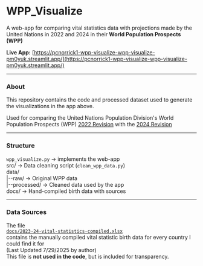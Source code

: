 # WPP_Visualize

A web-app for comparing vital statistics data with projections made by the United Nations in 2022 and 2024 in their **World Population Prospects (WPP)**

**Live App:**
[https://pcnorrick1-wpp-visualize-wpp-visualize-pm0yuk.streamlit.app/](https://pcnorrick1-wpp-visualize-wpp-visualize-pm0yuk.streamlit.app/)

______________________________________________________________________

### About

This repository contains the code and processed dataset used to generate the visualizations in the app above.

Used for comparing the United Nations Population Division's World Population Prospects (WPP)
[2022 Revision](https://population.un.org/wpp/downloads?folder=Archive&group=Standard%20Projections)
with the
[2024 Revision](https://population.un.org/wpp/downloads?folder=Standard%20Projections&group=Most%20used)

______________________________________________________________________

### Structure

`wpp_visualize.py` -> implements the web-app\
src/ -> Data cleaning script (`clean_wpp_data.py`)\
data/\
|--raw/ -> Original WPP data\
|--processed/ -> Cleaned data used by the app\
docs/ -> Hand-compiled birth data with sources

______________________________________________________________________

### Data Sources

The file\
[`docs/2023-24-vital-statistics-compiled.xlsx`](docs/2023-24-vital-statistics-compiled.xlsx)\
contains the manually compiled vital statistic birth data for every country I could find it for\
(Last Updated 7/29/2025 by author)\
This file is **not used in the code**, but is included for transparency.
